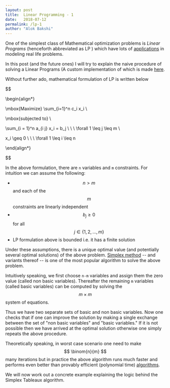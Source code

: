 ```yaml
---
layout: post
title:  Linear Programming - 1
date:   2018-07-12 
permalink: /lp-1
author: "Alok Bakshi"
---
```




One of the simplest class of Mathematical optimization problems is *Linear Programs* (henceforth abbreviated as LP ) which have lots of [applications](https://en.wikipedia.org/wiki/Linear_programming#Uses) in modeling real life problems.

In this post (and the future ones) I will try to explain the naive procedure of solving a Linear Programs (A custom implementation of which is made [here](https://github.com/alokbakshi/Linear-Program-Solver).

Without further ado, mathematical formulation of LP is written below

$$

\begin{align*}

\mbox{Maximize} \sum_{i=1}^n c_i x_i \\

\mbox{subjected to} \\

\sum_{i = 1}^n a_{i j} x_i = b_j \ \ \ \forall 1 \leq j \leq m \\

x_i \geq 0 \ \ \ \forall 1 \leq i \leq n

\end{align*}

$$

In the above formulation, there are `n` variables and `m` constraints. For intuition we can assume the following:

* $$ n > m $$ and each of the $$ m $$ constraints are linearly independent
* $$ b_j \geq 0 $$ for all $$ j \in \left\{ 1, 2, \ldots, m\right\} $$
* LP formulation above is bounded i.e. it has a finite solution

Under these assumptions, there is a unique optimal value (and potentially several optimal solutions) of the above problem. [Simplex method](https://en.wikipedia.org/wiki/Simplex_algorithm) -- and variants thereof -- is one of the most popular algorithm to solve the above problem.

Intuitively speaking, we first choose `n-m` variables and assign them the zero value (called non basic variables). Thereafter the remaining `m` variables (called basic variables) can be computed by solving the $$ m \times m $$ system of equations.

Thus we have two separate sets of basic and non basic variables. Now one checks that if one can improve the solution by making a single exchange between the set of "non basic variables" and "basic variables." If it is not possible then we have arrived at the optimal solution otherwise one simply repeats the above procedure.

Theoretically speaking, in worst case scenario one need to make $$ \binom{n}{m} $$ many iterations but in practice the above algorithm runs much faster and performs even better than provably efficient (polynomial time) [algorithms](https://en.wikipedia.org/wiki/Karmarkar%27s_algorithm).

We will now work out a concrete example explaining the logic behind the Simplex Tableaux algorithm.